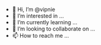 - 👋 Hi, I’m @vipnie
- 👀 I’m interested in ...
- 🌱 I’m currently learning ...
- 💞️ I’m looking to collaborate on ...
- 📫 How to reach me ...

<!---
vipnie/vipnie is a ✨ special ✨ repository because its `README.md` (this file) appears on your GitHub profile.
You can click the Preview link to take a look at your changes.
--->
